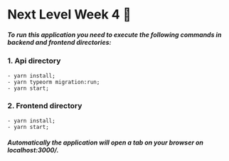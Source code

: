 # Next Level Week 4 🚀

##### To run this application you need to execute the following commands in backend and frontend directories: 
      
      
### 1. Api directory
    - yarn install;
    - yarn typeorm migration:run;
    - yarn start;
### 2. Frontend directory
    - yarn install;
    - yarn start;


##### Automatically the application will open a tab on your browser on localhost:3000/.
